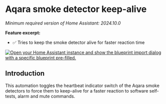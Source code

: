 # Aqara smoke detector keep-alive

*Minimum required version of Home Assistant: 2024.10.0*

**Feature excerpt:**

- ✅ Tries to keep the smoke detector alive for faster reaction time

[![Open your Home Assistant instance and show the blueprint import dialog with a specific blueprint pre-filled.](https://my.home-assistant.io/badges/blueprint_import.svg)](https://my.home-assistant.io/redirect/blueprint_import/?blueprint_url=https://github.com/dagobert/homeassistant-blueprints/blob/stable/automations/aqara-smoke-detector-keepalive/aqara-smoke-detector-keepalive.yaml)

## Introduction

This automation toggles the heartbeat indicator switch of the Aqara smoke detectors to force them to keep-alive for a faster reaction to software self-tests, alarm and mute commands.
